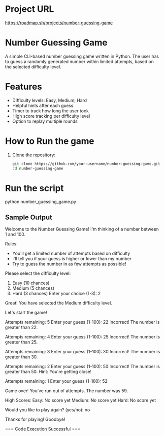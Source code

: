# Project URL
https://roadmap.sh/projects/number-guessing-game

# Number Guessing Game 

A simple CLI-based number guessing game written in Python. The user has to guess a randomly generated number within limited attempts, based on the selected difficulty level.

# Features
- Difficulty levels: Easy, Medium, Hard
- Helpful hints after each guess
- Timer to track how long the user took
- High score tracking per difficulty level
- Option to replay multiple rounds

# How to Run the game
1. Clone the repository:
   ```bash
   git clone https://github.com/your-username/number-guessing-game.git
   cd number-guessing-game

# Run the script
python number_guessing_game.py

## Sample Output

Welcome to the Number Guessing Game!
I'm thinking of a number between 1 and 100.

Rules:
- You'll get a limited number of attempts based on difficulty
- I'll tell you if your guess is higher or lower than my number
- Try to guess the number in as few attempts as possible!

Please select the difficulty level:
1. Easy (10 chances)
2. Medium (5 chances)
3. Hard (3 chances)
Enter your choice (1-3): 2

Great! You have selected the Medium difficulty level.

Let's start the game!

Attempts remaining: 5
Enter your guess (1-100): 22
Incorrect! The number is greater than 22.

Attempts remaining: 4
Enter your guess (1-100): 25
Incorrect! The number is greater than 25.

Attempts remaining: 3
Enter your guess (1-100): 30
Incorrect! The number is greater than 30.

Attempts remaining: 2
Enter your guess (1-100): 50
Incorrect! The number is greater than 50.
Hint: You're getting close!

Attempts remaining: 1
Enter your guess (1-100): 52

Game over! You've run out of attempts. The number was 59.

High Scores:
Easy: No score yet
Medium: No score yet
Hard: No score yet

Would you like to play again? (yes/no): no

Thanks for playing! Goodbye!

=== Code Execution Successful ===
